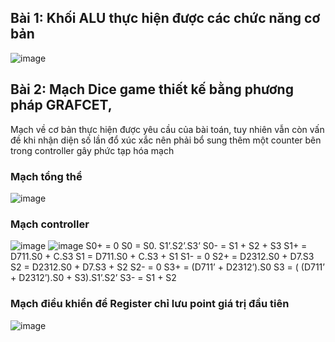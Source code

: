 
## Bài 1: Khối ALU thực hiện được các chức năng cơ bản
![image](https://github.com/fatbaccon/Lab1/assets/122776108/fe034d2a-4c0a-4ee0-9704-c8d1241ba424)


## Bài 2: Mạch Dice game thiết kế bằng phương pháp GRAFCET,
Mạch về cơ bản thực hiện được yêu cầu của bài toán, tuy nhiên vẫn còn vấn đề khi nhận diện số lần đổ xúc xắc nên phải bổ sung thêm một counter bên trong controller gây phức tạp hóa mạch
### Mạch tổng thể
![image](https://github.com/fatbaccon/Lab1/assets/122776108/018e8f8a-5463-4101-958a-6f51aef06a0a)
 

### Mạch controller
![image](https://github.com/fatbaccon/Lab1/assets/122776108/bdb9e96d-695f-4d10-92a1-76336862d7a6)
![image](https://github.com/fatbaccon/Lab1/assets/122776108/fb290adc-de27-4e1f-ad6f-9d0cfdf2ac1b)
S0+ = 0                               S0 = S0. S1’.S2’.S3’ 
S0- = S1 + S2 + S3
S1+ = D711.S0 + C.S3                  S1 = D711.S0 + C.S3 + S1
S1- = 0
S2+ = D2312.S0 + D7.S3                S2 = D2312.S0 + D7.S3 + S2
S2- = 0
S3+ = (D711’ + D2312’).S0             S3 = ( (D711’ + D2312’).S0 + S3).S1’.S2’
S3- = S1 + S2


### Mạch điều khiển để Register chỉ lưu point giá trị đầu tiên
![image](https://github.com/fatbaccon/Lab1/assets/122776108/38ffbcca-dd43-4650-878d-ce9245258289)


